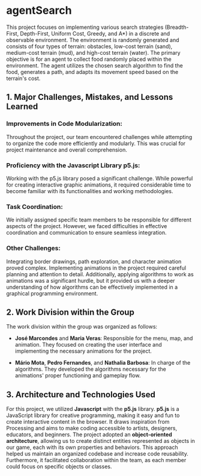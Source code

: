 # agentSearch
This project focuses on implementing various search strategies (Breadth-First, Depth-First, Uniform Cost, Greedy, and A*) in a discrete and observable environment. The environment is randomly generated and consists of four types of terrain: obstacles, low-cost terrain (sand), medium-cost terrain (mud), and high-cost terrain (water). The primary objective is for an agent to collect food randomly placed within the environment. The agent utilizes the chosen search algorithm to find the food, generates a path, and adapts its movement speed based on the terrain's cost.

## 1. Major Challenges, Mistakes, and Lessons Learned

### Improvements in Code Modularization:
Throughout the project, our team encountered challenges while attempting to organize the code more efficiently and modularly. This was crucial for project maintenance and overall comprehension.

### Proficiency with the Javascript Library p5.js:
Working with the p5.js library posed a significant challenge. While powerful for creating interactive graphic animations, it required considerable time to become familiar with its functionalities and working methodologies.

### Task Coordination:
We initially assigned specific team members to be responsible for different aspects of the project. However, we faced difficulties in effective coordination and communication to ensure seamless integration.

### Other Challenges:
Integrating border drawings, path exploration, and character animation proved complex. Implementing animations in the project required careful planning and attention to detail. Additionally, applying algorithms to work as animations was a significant hurdle, but it provided us with a deeper understanding of how algorithms can be effectively implemented in a graphical programming environment.

## 2. Work Division within the Group

The work division within the group was organized as follows:

- **José Marcondes** and **Maria Veras**: Responsible for the menu, map, and animation. They focused on creating the user interface and implementing the necessary animations for the project.

- **Mário Mota**, **Pedro Fernandes**, and **Nathalia Barbosa**: In charge of the algorithms. They developed the algorithms necessary for the animations' proper functioning and gameplay flow.

## 3. Architecture and Technologies Used

For this project, we utilized **Javascript** with the **p5.js** library. **p5.js** is a JavaScript library for creative programming, making it easy and fun to create interactive content in the browser. It draws inspiration from Processing and aims to make coding accessible to artists, designers, educators, and beginners. The project adopted an **object-oriented architecture**, allowing us to create distinct entities represented as objects in our game, each with its own properties and behaviors. This approach helped us maintain an organized codebase and increase code reusability. Furthermore, it facilitated collaboration within the team, as each member could focus on specific objects or classes.
